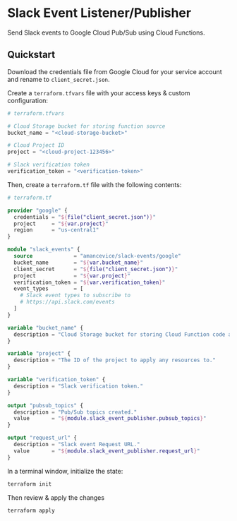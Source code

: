 # Slack Event Listener/Publisher

Send Slack events to Google Cloud Pub/Sub using Cloud Functions.

## Quickstart

Download the credentials file from Google Cloud for your service account and rename to `client_secret.json`.

Create a `terraform.tfvars` file with your access keys & custom configuration:

```terraform
# terraform.tfvars

# Cloud Storage bucket for storing function source
bucket_name = "<cloud-storage-bucket>"

# Cloud Project ID
project = "<cloud-project-123456>"

# Slack verification token
verification_token = "<verification-token>"
```

Then, create a `terraform.tf` file with the following contents:

```terraform
# terraform.tf

provider "google" {
  credentials = "${file("client_secret.json")}"
  project     = "${var.project}"
  region      = "us-central1"
}

module "slack_events" {
  source             = "amancevice/slack-events/google"
  bucket_name        = "${var.bucket_name}"
  client_secret      = "${file("client_secret.json")}"
  project            = "${var.project}"
  verification_token = "${var.verification_token}"
  event_types        = [
    # Slack event types to subscribe to
    # https://api.slack.com/events
  ]
}

variable "bucket_name" {
  description = "Cloud Storage bucket for storing Cloud Function code archives."
}

variable "project" {
  description = "The ID of the project to apply any resources to."
}

variable "verification_token" {
  description = "Slack verification token."
}

output "pubsub_topics" {
  description = "Pub/Sub topics created."
  value       = "${module.slack_event_publisher.pubsub_topics}"
}

output "request_url" {
  description = "Slack event Request URL."
  value       = "${module.slack_event_publisher.request_url}"
}
```

In a terminal window, initialize the state:

```bash
terraform init
```

Then review & apply the changes

```bash
terraform apply
```
